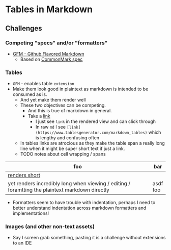# Tables in Markdown

## Challenges

### Competing "specs" and/or "formatters"

- [GFM - Github Flavored Markdown](https://github.github.com/gfm)
  - Based on [CommonMark spec](https://spec.commonmark.org/)

### Tables

- `GFM` - enables table `extension`
- Make them look good in plaintext as markdown is intended to be consumed as is.
  - And yet make them render well
  - These two objectives can be competing.
    - And this is true of markdown in general.
    - Take a [link](https://www.tablesgenerator.com/markdown_tables)
      - I just see `link` in the rendered view and can click through
      - In raw `md` I see `[link](https://www.tablesgenerator.com/markdown_tables)` which is lengthy and confusing often
  - In tables links are atrocious as they make the table span a really long line when it might be super short text if just a link.
  - TODO notes about cell wrapping / spans

| foo                                                                                             | bar           |
| ----------------------------------------------------------------------------------------------- | ------------- |
| [renders short](https://www.tablesgenerator.com/markdown_tables)                                |               |
| yet renders incredibly long when viewing / editing / foramtting the plaintext markdown directly | asdf <br> foo |

- Formatters seem to have trouble with indentation, perhaps I need to better understand indentation across markdown formatters and implementations!

### Images (and other non-text assets)

- Say I screen grab something, pasting it is a challenge without extensions to an IDE
